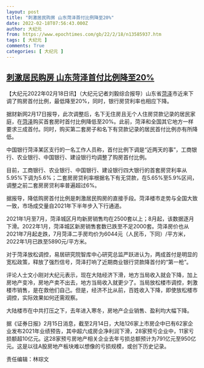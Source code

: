 ```yaml
---
layout: post
title: "刺激居民购房 山东菏泽首付比例降至20%"
date: 2022-02-18T07:56:43.000Z
author: 大纪元
from: https://www.epochtimes.com/gb/22/2/18/n13585937.htm
tags: [ 大纪元 ]
comments: True
categories: [ 大纪元 ]
---
```

<!--1645171003000-->
[刺激居民购房 山东菏泽首付比例降至20%](https://www.epochtimes.com/gb/22/2/18/n13585937.htm)
------

<div>
<p>【大纪元2022年02月18日讯】（大纪元记者刘毅综合报导）山东省<a href="https://www.epochtimes.com/gb/tag/%E8%8F%8F%E6%B3%BD.html">菏泽</a>市近来下调了购房首付比例，最低降至20%，同时，银行房贷利率也相应下降。</p><p>据财新网2月17日报导，此次调整后，名下无住房且无个人住房贷款记录的居民家庭，在<a href="https://www.epochtimes.com/gb/tag/%E8%8F%8F%E6%B3%BD.html">菏泽</a>购买首套房时首付比例降低至20%。此前，菏泽和全国其它地方一样要求三成首付。同时，购买第二套房子和名下有贷款记录的居民首付比例亦有所降低。</p><p>中国银行菏泽某区支行的一名工作人员称，首付比例下调是“近两天的事”，工商银行、农业银行、中国银行、建设银行均调整了购房首付比例。</p><p>目前，工商银行、农业银行、中国银行、建设银行四大银行的首套房贷利率从5.95%下调为5.6%；二套房房贷利率根据名下有无贷款，在5.65%至5.9%区间，调整之前二套房房贷利率普遍超过6%。</p><p>据报导，降低购房首付比例是刺激居民购房的直接手段。菏泽楼市走势与全国大致一致，市场成交量自2021年下半年步入下行通道。</p><p>2021年1月至7月，菏泽城区月均新房销售均在2500套以上；8月起，该数据逐月下滑。2022年1月，菏泽城区新房销售套数已跌至不足2000套。菏泽房价也从2021年7月起走跌，7月菏泽二手房均价为6044元（人民币，下同）/平方米，2022年1月已跌至5890元/平方米。</p><p>对于菏泽放松调控，易居研究院智库中心研究总监严跃进认为，两成首付是明显的宽松政策，释放了强烈信号，菏泽打响了近期商业银行贷款降首付的“第一枪”。</p><p>评论人士文小刚对大纪元表示，现在大陆经济下滑，地方当局收入就会下降，加上房地产变冷，房地产卖不出去，地方当局收入就更少了。当局放松楼市调控，刺激楼市销售，是在救他们自己。但是，经济不比从前，百姓收入下降，即使放松楼市调控，实际效果如何还需观察。</p><p>大陆楼市在中共打压之下，去年进入寒冬，房地产企业销售、盈利均大幅下降。</p><p>据《证券日报》2月15日消息，截至2月14日，大陆126家上市房企中已有62家企业发布2021年业绩预告，其中超六成房企净利润下滑，28家预亏企业中，11家亏损额超10亿元。这28家预亏房地产相关企业去年亏损总额预计为791亿元至950亿元。这是以往A股房地产板块难以想像的亏损规模，或创下历史记录。</p><p>责任编辑：林琮文</p>
</div>
